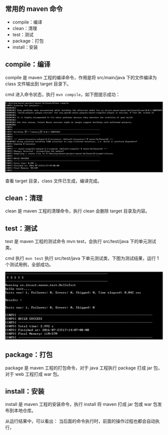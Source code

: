 ## 常用的 maven 命令

- compile：编译
- clean：清理
- test：测试
- package：打包
- install：安装

## compile：编译

compile 是 maven 工程的编译命令，作用是将 src/main/java 下的文件编译为 class 文件输出到 target 目录下。

cmd 进入命令状态，执行 `mvn compile`，如下图提示成功：

![](./images/常用的maven命令-compile.png)

查看 target 目录，class 文件已生成，编译完成。

## clean：清理

clean 是 maven 工程的清理命令，执行 clean 会删除 target 目录及内容。

## test：测试

test 是 maven 工程的测试命令 mvn test，会执行 src/test/java 下的单元测试类。

cmd 执行 `mvn test` 执行 src/test/java 下单元测试类，下图为测试结果，运行 1 个测试用例，全部成功。

![](./images/常用的maven命令-test.png)

## package：打包

package 是 maven 工程的打包命令，对于 java 工程执行 package 打成 jar 包，对于 web 工程打成 war 包。

## install：安装

install 是 maven 工程的安装命令，执行 install 将 maven 打成 jar 包或 war 包发布到本地仓库。

从运行结果中，可以看出： 当后面的命令执行时，前面的操作过程也都会自动执行，



